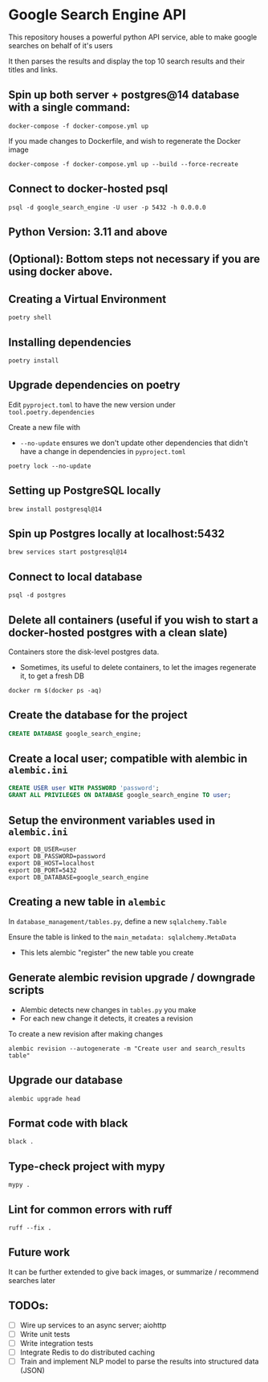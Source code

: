 # Google Search Engine API

This repository houses a powerful python API service, able to make google searches on behalf of it's users

It then parses the results and display the top 10 search results and their titles and links.

## Spin up both server + postgres@14 database with a single command:

```commandline
docker-compose -f docker-compose.yml up
```

If you made changes to Dockerfile, and wish to regenerate the Docker image

```
docker-compose -f docker-compose.yml up --build --force-recreate
```

## Connect to docker-hosted psql

```commandline
psql -d google_search_engine -U user -p 5432 -h 0.0.0.0
```

## Python Version: 3.11 and above

## (Optional): Bottom steps not necessary if you are using docker above.

## Creating a Virtual Environment

```commandline
poetry shell
```

## Installing dependencies

```commandline
poetry install
```

## Upgrade dependencies on poetry

Edit `pyproject.toml` to have the new version under `tool.poetry.dependencies`

Create a new file with
- `--no-update` ensures we don't update other dependencies that didn't have a change in dependencies in `pyproject.toml`

```commandline
poetry lock --no-update
```

## Setting up PostgreSQL locally

```commandline
brew install postgresql@14
```

## Spin up Postgres locally at localhost:5432

```commandline
brew services start postgresql@14
```

## Connect to local database

```commandline
psql -d postgres
```

## Delete all containers (useful if you wish to start a docker-hosted postgres with a clean slate)

Containers store the disk-level postgres data.
- Sometimes, its useful to delete containers, to let the images regenerate it, to get a fresh DB

```commandline
docker rm $(docker ps -aq)
```

## Create the database for the project

```sql
CREATE DATABASE google_search_engine;
```

## Create a local user; compatible with alembic in `alembic.ini`

```sql
CREATE USER user WITH PASSWORD 'password';
GRANT ALL PRIVILEGES ON DATABASE google_search_engine TO user;
```

## Setup the environment variables used in `alembic.ini`

```commandline
export DB_USER=user
export DB_PASSWORD=password
export DB_HOST=localhost
export DB_PORT=5432
export DB_DATABASE=google_search_engine
```

## Creating a new table in `alembic`

In `database_management/tables.py`, define a new `sqlalchemy.Table`

Ensure the table is linked to the `main_metadata: sqlalchemy.MetaData`
- This lets alembic "register" the new table you create

## Generate alembic revision upgrade / downgrade scripts
- Alembic detects new changes in `tables.py` you make
- For each new change it detects, it creates a revision

To create a new revision after making changes

```commandline
alembic revision --autogenerate -m "Create user and search_results table"
```

## Upgrade our database

```commandline
alembic upgrade head
```

## Format code with black

```commandline
black .
```

## Type-check project with mypy

```commandline
mypy .
```

## Lint for common errors with ruff

```commandline
ruff --fix .
```

## Future work

It can be further extended to give back images, or summarize / recommend searches later

## TODOs:
- [ ] Wire up services to an async server; aiohttp
- [ ] Write unit tests
- [ ] Write integration tests
- [ ] Integrate Redis to do distributed caching
- [ ] Train and implement NLP model to parse the results into structured data (JSON) 